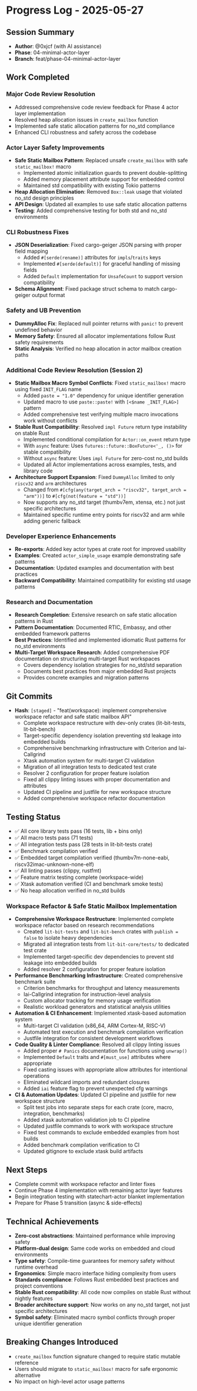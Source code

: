 # Progress Log - 2025-05-27

## Session Summary
* **Author**: @0xjcf (with AI assistance)
* **Phase**: 04-minimal-actor-layer
* **Branch**: feat/phase-04-minimal-actor-layer

## Work Completed

### Major Code Review Resolution
* Addressed comprehensive code review feedback for Phase 4 actor layer implementation
* Resolved heap allocation issues in `create_mailbox` function
* Implemented safe static allocation patterns for no_std compliance
* Enhanced CLI robustness and safety across the codebase

### Actor Layer Safety Improvements
* **Safe Static Mailbox Pattern**: Replaced unsafe `create_mailbox` with safe `static_mailbox!` macro
  - Implemented atomic initialization guards to prevent double-splitting
  - Added memory placement attribute support for embedded control
  - Maintained std compatibility with existing Tokio patterns
* **Heap Allocation Elimination**: Removed `Box::leak` usage that violated no_std design principles
* **API Design**: Updated all examples to use safe static allocation patterns
* **Testing**: Added comprehensive testing for both std and no_std environments

### CLI Robustness Fixes
* **JSON Deserialization**: Fixed cargo-geiger JSON parsing with proper field mapping
  - Added `#[serde(rename)]` attributes for `impls`/`traits` keys
  - Implemented `#[serde(default)]` for graceful handling of missing fields
  - Added `Default` implementation for `UnsafeCount` to support version compatibility
* **Schema Alignment**: Fixed package struct schema to match cargo-geiger output format

### Safety and UB Prevention
* **DummyAlloc Fix**: Replaced null pointer returns with `panic!` to prevent undefined behavior
* **Memory Safety**: Ensured all allocator implementations follow Rust safety requirements
* **Static Analysis**: Verified no heap allocation in actor mailbox creation paths

### Additional Code Review Resolution (Session 2)
* **Static Mailbox Macro Symbol Conflicts**: Fixed `static_mailbox!` macro using fixed `INIT_FLAG` name
  - Added `paste = "1.0"` dependency for unique identifier generation
  - Updated macro to use `paste::paste!` with `[<$name _INIT_FLAG>]` pattern
  - Added comprehensive test verifying multiple macro invocations work without conflicts
* **Stable Rust Compatibility**: Resolved `impl Future` return type instability on stable Rust
  - Implemented conditional compilation for `Actor::on_event` return type
  - With `async` feature: Uses `futures::future::BoxFuture<'_, ()>` for stable compatibility
  - Without `async` feature: Uses `impl Future` for zero-cost no_std builds
  - Updated all Actor implementations across examples, tests, and library code
* **Architecture Support Expansion**: Fixed `DummyAlloc` limited to only `riscv32` and `arm` architectures
  - Changed from `#[cfg(any(target_arch = "riscv32", target_arch = "arm"))]` to `#[cfg(not(feature = "std"))]`
  - Now supports any no_std target (thumbv7em, xtensa, etc.) not just specific architectures
  - Maintained specific runtime entry points for riscv32 and arm while adding generic fallback

### Developer Experience Enhancements
* **Re-exports**: Added key actor types at crate root for improved usability
* **Examples**: Created `actor_simple_usage` example demonstrating safe patterns
* **Documentation**: Updated examples and documentation with best practices
* **Backward Compatibility**: Maintained compatibility for existing std usage patterns

### Research and Documentation
* **Research Completion**: Extensive research on safe static allocation patterns in Rust
* **Pattern Documentation**: Documented RTIC, Embassy, and other embedded framework patterns
* **Best Practices**: Identified and implemented idiomatic Rust patterns for no_std environments
* **Multi-Target Workspace Research**: Added comprehensive PDF documentation on structuring multi-target Rust workspaces
  - Covers dependency isolation strategies for no_std/std separation
  - Documents best practices from major embedded Rust projects
  - Provides concrete examples and migration patterns

## Git Commits
* **Hash**: `[staged]` - "feat(workspace): implement comprehensive workspace refactor and safe static mailbox API"
  - Complete workspace restructure with dev-only crates (lit-bit-tests, lit-bit-bench)
  - Target-specific dependency isolation preventing std leakage into embedded builds
  - Comprehensive benchmarking infrastructure with Criterion and Iai-Callgrind
  - Xtask automation system for multi-target CI validation
  - Migration of all integration tests to dedicated test crate
  - Resolver 2 configuration for proper feature isolation
  - Fixed all clippy linting issues with proper documentation and attributes
  - Updated CI pipeline and justfile for new workspace structure
  - Added comprehensive workspace refactor documentation

## Testing Status
* ✅ All core library tests pass (16 tests, lib + bins only)
* ✅ All macro tests pass (71 tests)
* ✅ All integration tests pass (28 tests in lit-bit-tests crate)
* ✅ Benchmark compilation verified
* ✅ Embedded target compilation verified (thumbv7m-none-eabi, riscv32imac-unknown-none-elf)
* ✅ All linting passes (clippy, rustfmt)
* ✅ Feature matrix testing complete (workspace-wide)
* ✅ Xtask automation verified (CI and benchmark smoke tests)
* ✅ No heap allocation verified in no_std builds

### Workspace Refactor & Safe Static Mailbox Implementation
* **Comprehensive Workspace Restructure**: Implemented complete workspace refactor based on research recommendations
  - Created `lit-bit-tests` and `lit-bit-bench` crates with `publish = false` to isolate heavy dependencies
  - Migrated all integration tests from `lit-bit-core/tests/` to dedicated test crate
  - Implemented target-specific dev dependencies to prevent std leakage into embedded builds
  - Added resolver 2 configuration for proper feature isolation
* **Performance Benchmarking Infrastructure**: Created comprehensive benchmark suite
  - Criterion benchmarks for throughput and latency measurements
  - Iai-Callgrind integration for instruction-level analysis
  - Custom allocator tracking for memory usage verification
  - Realistic workload generators and statistical analysis utilities
* **Automation & CI Enhancement**: Implemented xtask-based automation system
  - Multi-target CI validation (x86_64, ARM Cortex-M, RISC-V)
  - Automated test execution and benchmark compilation verification
  - Justfile integration for consistent development workflows
* **Code Quality & Linter Compliance**: Resolved all clippy linting issues
  - Added proper `# Panics` documentation for functions using `unwrap()`
  - Implemented `Default` traits and `#[must_use]` attributes where appropriate
  - Fixed casting issues with appropriate allow attributes for intentional operations
  - Eliminated wildcard imports and redundant closures
  - Added `iai` feature flag to prevent unexpected cfg warnings
* **CI & Automation Updates**: Updated CI pipeline and justfile for new workspace structure
  - Split test jobs into separate steps for each crate (core, macro, integration, benchmarks)
  - Added xtask automation validation job to CI pipeline
  - Updated justfile commands to work with workspace structure
  - Fixed test commands to exclude embedded examples from host builds
  - Added benchmark compilation verification to CI
  - Updated gitignore to exclude xtask build artifacts

## Next Steps
* Complete commit with workspace refactor and linter fixes
* Continue Phase 4 implementation with remaining actor layer features
* Begin integration testing with statechart-actor blanket implementation
* Prepare for Phase 5 transition (async & side-effects)

## Technical Achievements
* **Zero-cost abstractions**: Maintained performance while improving safety
* **Platform-dual design**: Same code works on embedded and cloud environments
* **Type safety**: Compile-time guarantees for memory safety without runtime overhead
* **Ergonomics**: Simple macro interface hiding complexity from users
* **Standards compliance**: Follows Rust embedded best practices and project conventions
* **Stable Rust compatibility**: All code now compiles on stable Rust without nightly features
* **Broader architecture support**: Now works on any no_std target, not just specific architectures
* **Symbol safety**: Eliminated macro symbol conflicts through proper unique identifier generation

## Breaking Changes Introduced
* `create_mailbox` function signature changed to require static mutable reference
* Users should migrate to `static_mailbox!` macro for safe ergonomic alternative
* No impact on high-level actor usage patterns 